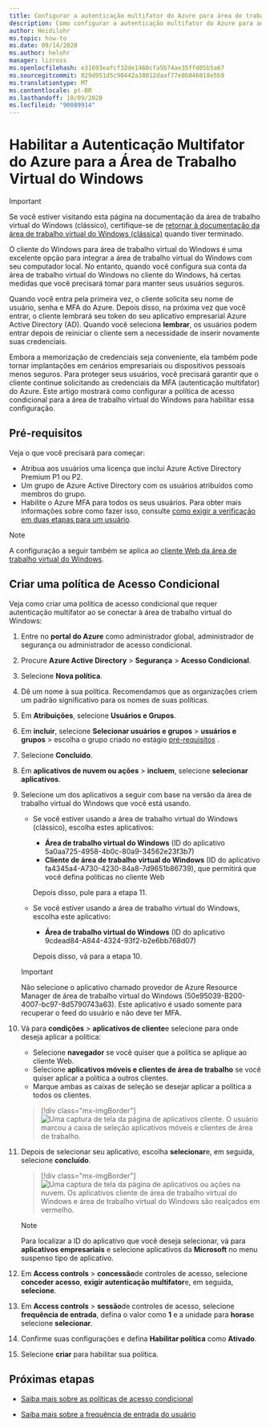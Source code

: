 ```yaml
---
title: Configurar a autenticação multifator do Azure para área de trabalho virtual do Windows-Azure
description: Como configurar a autenticação multifator do Azure para aumentar a segurança na área de trabalho virtual do Windows.
author: Heidilohr
ms.topic: how-to
ms.date: 09/14/2020
ms.author: helohr
manager: lizross
ms.openlocfilehash: e31693eafcf32de1460cfa5b74ae35ffd05b5a67
ms.sourcegitcommit: 829d951d5c90442a38012daaf77e86046018e5b9
ms.translationtype: MT
ms.contentlocale: pt-BR
ms.lasthandoff: 10/09/2020
ms.locfileid: "90089914"
---
```

# <a name="enable-azure-multi-factor-authentication-for-windows-virtual-desktop"></a>Habilitar a Autenticação Multifator do Azure para a Área de Trabalho Virtual do Windows

>[!IMPORTANT]
> Se você estiver visitando esta página na documentação da área de trabalho virtual do Windows (clássico), certifique-se de [retornar à documentação da área de trabalho virtual do Windows (clássica)](./virtual-desktop-fall-2019/tenant-setup-azure-active-directory.md) quando tiver terminado.

O cliente do Windows para área de trabalho virtual do Windows é uma excelente opção para integrar a área de trabalho virtual do Windows com seu computador local. No entanto, quando você configura sua conta da área de trabalho virtual do Windows no cliente do Windows, há certas medidas que você precisará tomar para manter seus usuários seguros.

Quando você entra pela primeira vez, o cliente solicita seu nome de usuário, senha e MFA do Azure. Depois disso, na próxima vez que você entrar, o cliente lembrará seu token do seu aplicativo empresarial Azure Active Directory (AD). Quando você seleciona **lembrar**, os usuários podem entrar depois de reiniciar o cliente sem a necessidade de inserir novamente suas credenciais.

Embora a memorização de credenciais seja conveniente, ela também pode tornar implantações em cenários empresariais ou dispositivos pessoais menos seguros. Para proteger seus usuários, você precisará garantir que o cliente continue solicitando as credenciais da MFA (autenticação multifator) do Azure. Este artigo mostrará como configurar a política de acesso condicional para a área de trabalho virtual do Windows para habilitar essa configuração.

## <a name="prerequisites"></a>Pré-requisitos

Veja o que você precisará para começar:

- Atribua aos usuários uma licença que inclui Azure Active Directory Premium P1 ou P2.
- Um grupo de Azure Active Directory com os usuários atribuídos como membros do grupo.
- Habilite o Azure MFA para todos os seus usuários. Para obter mais informações sobre como fazer isso, consulte [como exigir a verificação em duas etapas para um usuário](../active-directory/authentication/howto-mfa-userstates.md#view-the-status-for-a-user).

> [!NOTE]
> A configuração a seguir também se aplica ao [cliente Web da área de trabalho virtual do Windows](https://rdweb.wvd.microsoft.com/webclient/index.html).

## <a name="create-a-conditional-access-policy"></a>Criar uma política de Acesso Condicional

Veja como criar uma política de acesso condicional que requer autenticação multifator ao se conectar à área de trabalho virtual do Windows:

1. Entre no **portal do Azure** como administrador global, administrador de segurança ou administrador de acesso condicional.
2. Procure **Azure Active Directory** > **Segurança** > **Acesso Condicional**.
3. Selecione **Nova política**.
4. Dê um nome à sua política. Recomendamos que as organizações criem um padrão significativo para os nomes de suas políticas.
5. Em **Atribuições**, selecione **Usuários e Grupos**.
6. Em **incluir**, selecione **Selecionar usuários e grupos**  >  **usuários e grupos** > escolha o grupo criado no estágio [pré-requisitos](#prerequisites) .
7. Selecione **Concluído**.
8. Em **aplicativos de nuvem ou ações**  >  **incluem**, selecione **selecionar aplicativos**.
9. Selecione um dos aplicativos a seguir com base na versão da área de trabalho virtual do Windows que você está usando.
   
   - Se você estiver usando a área de trabalho virtual do Windows (clássico), escolha estes aplicativos:
       
       - **Área de trabalho virtual do Windows** (ID do aplicativo 5a0aa725-4958-4b0c-80a9-34562e23f3b7)
       - **Cliente de área de trabalho virtual do Windows** (ID do aplicativo fa4345a4-A730-4230-84a8-7d9651b86739), que permitirá que você defina políticas no cliente Web
       
        Depois disso, pule para a etapa 11.

   - Se você estiver usando a área de trabalho virtual do Windows, escolha este aplicativo:
       
       -  **Área de trabalho virtual do Windows** (ID do aplicativo 9cdead84-A844-4324-93f2-b2e6bb768d07)
       
        Depois disso, vá para a etapa 10.

   >[!IMPORTANT]
   > Não selecione o aplicativo chamado provedor de Azure Resource Manager de área de trabalho virtual do Windows (50e95039-B200-4007-bc97-8d5790743a63). Este aplicativo é usado somente para recuperar o feed do usuário e não deve ter MFA.

10. Vá para **condições**  >  **aplicativos de cliente**e selecione para onde deseja aplicar a política:
    
    - Selecione **navegador** se você quiser que a política se aplique ao cliente Web.
    - Selecione **aplicativos móveis e clientes de área de trabalho** se você quiser aplicar a política a outros clientes.
    - Marque ambas as caixas de seleção se desejar aplicar a política a todos os clientes.
   
    > [!div class="mx-imgBorder"]
    > ![Uma captura de tela da página de aplicativos cliente. O usuário marcou a caixa de seleção aplicativos móveis e clientes de área de trabalho.](media/select-apply.png)

11. Depois de selecionar seu aplicativo, escolha **selecionar**e, em seguida, selecione **concluído**.

    > [!div class="mx-imgBorder"]
    > ![Uma captura de tela da página de aplicativos ou ações na nuvem. Os aplicativos cliente de área de trabalho virtual do Windows e área de trabalho virtual do Windows são realçados em vermelho.](media/cloud-apps-enterprise.png)

    >[!NOTE]
    >Para localizar a ID do aplicativo que você deseja selecionar, vá para **aplicativos empresariais** e selecione aplicativos da **Microsoft** no menu suspenso tipo de aplicativo.

12. Em **Access controls**  >  **concessão**de controles de acesso, selecione **conceder acesso**, **exigir autenticação multifator**e, em seguida, **selecione**.
13. Em **Access controls**  >  **sessão**de controles de acesso, selecione **frequência de entrada**, defina o valor como **1** e a unidade para **horas**e selecione **selecionar**.
14. Confirme suas configurações e defina **Habilitar política** como **Ativado**.
15. Selecione **criar** para habilitar sua política.

## <a name="next-steps"></a>Próximas etapas

- [Saiba mais sobre as políticas de acesso condicional](../active-directory/conditional-access/concept-conditional-access-policies.md)

- [Saiba mais sobre a frequência de entrada do usuário](../active-directory/conditional-access/howto-conditional-access-session-lifetime.md#user-sign-in-frequency)
